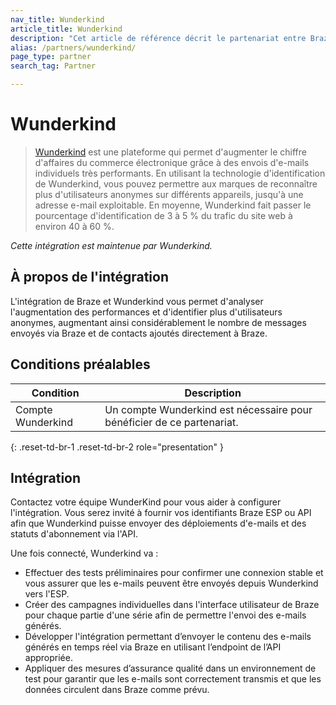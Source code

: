 ```yaml
---
nav_title: Wunderkind
article_title: Wunderkind
description: "Cet article de référence décrit le partenariat entre Braze et Wunderkind, qui vous permet d'analyser l'augmentation des performances et d'identifier plus d'utilisateurs anonymes, augmentant ainsi considérablement les messages 1:1 envoyés via Braze et les contacts ajoutés directement à Braze."
alias: /partners/wunderkind/
page_type: partner
search_tag: Partner

---
```


# Wunderkind

> [Wunderkind](https://www.wunderkind.co) est une plateforme qui permet d'augmenter le chiffre d'affaires du commerce électronique grâce à des envois d'e-mails individuels très performants. En utilisant la technologie d'identification de Wunderkind, vous pouvez permettre aux marques de reconnaître plus d'utilisateurs anonymes sur différents appareils, jusqu'à une adresse e-mail exploitable. En moyenne, Wunderkind fait passer le pourcentage d'identification de 3 à 5 % du trafic du site web à environ 40 à 60 %.

_Cette intégration est maintenue par Wunderkind._

## À propos de l'intégration

L'intégration de Braze et Wunderkind vous permet d'analyser l'augmentation des performances et d'identifier plus d'utilisateurs anonymes, augmentant ainsi considérablement le nombre de messages envoyés via Braze et de contacts ajoutés directement à Braze.

## Conditions préalables

| Condition | Description |
| ----------- | ----------- |
| Compte Wunderkind | Un compte Wunderkind est nécessaire pour bénéficier de ce partenariat. |
{: .reset-td-br-1 .reset-td-br-2 role="presentation" }

## Intégration

Contactez votre équipe WunderKind pour vous aider à configurer l'intégration. Vous serez invité à fournir vos identifiants Braze ESP ou API afin que Wunderkind puisse envoyer des déploiements d'e-mails et des statuts d'abonnement via l'API. 

Une fois connecté, Wunderkind va :
- Effectuer des tests préliminaires pour confirmer une connexion stable et vous assurer que les e-mails peuvent être envoyés depuis Wunderkind vers l'ESP. 
- Créer des campagnes individuelles dans l'interface utilisateur de Braze pour chaque partie d'une série afin de permettre l'envoi des e-mails générés.
- Développer l'intégration permettant d’envoyer le contenu des e-mails générés en temps réel via Braze en utilisant l’endpoint de l’API appropriée.
- Appliquer des mesures d’assurance qualité dans un environnement de test pour garantir que les e-mails sont correctement transmis et que les données circulent dans Braze comme prévu.

